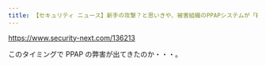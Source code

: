 ```yaml
---
title: 【セキュリティ ニュース】新手の攻撃？と思いきや、被害組織のPPAPシステムが「Emotet」メールも暗号化（1ページ目 / 全2ページ）：Security NEXT
---
```


https://www.security-next.com/136213

このタイミングで PPAP の弊害が出てきたのか・・・。
